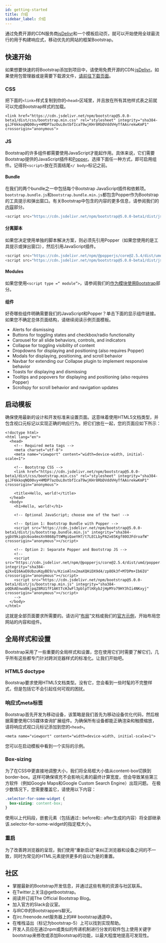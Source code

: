 ```yaml
---
id: getting-started
title: 介绍
sidebar_label: 介绍
---
```

通过免费开源的CDN服务商[jsDelivr](https://www.jsdelivr.com/)和一个模板启动页，就可以开始使用全球最流行的用于构建响应式，移动优先的网站的框架Bootstrap。

## 快速开始
如果想要快速的将Bootstrap添加到项目中，请使用免费开源的CDN:[jsDelivr](https://www.jsdelivr.com/)。如果使用包管理器或是需要下载源文件，[请前往下载页面](https://getbootstrap.com/docs/5.0/getting-started/download/)。

### CSS

把下面的`<link>`样式复制到你的`<head>`区域里，并且放在所有其他样式表之前就可以完成Bootstrap样式的加载。
```HTML5
<link href="https://cdn.jsdelivr.net/npm/bootstrap@5.0.0-beta1/dist/css/bootstrap.min.css" rel="stylesheet" integrity="sha384-giJF6kkoqNQ00vy+HMDP7azOuL0xtbfIcaT9wjKHr8RbDVddVHyTfAAsrekwKmP1" crossorigin="anonymous">
```

### JS
Bootstrap的许多组件都需要使用JavaScript才能起作用。具体来说，它们需要Bootstrap提供的JavaScript插件和[Popper](https://popper.js.org/)。选择下面任一种方式，即可启用组件。记得将`<script>`放在页面结尾`</ body>`标记之前。

#### Bundle
在我们的两个bundle之一中包括每个Bootstrap JavaScript插件和依赖项。 `bootstrap.bundle.js`和`bootstrap.bundle.min.js`都包含Popper作为Bootstrap的工具提示和弹出窗口。有关Bootstrap中包含的内容的更多信息，请参阅我们的[内容](https://getbootstrap.com/docs/5.0/getting-started/contents/#precompiled-bootstrap)部分。

```JavaScript
<script src="https://cdn.jsdelivr.net/npm/bootstrap@5.0.0-beta1/dist/js/bootstrap.bundle.min.js" integrity="sha384-ygbV9kiqUc6oa4msXn9868pTtWMgiQaeYH7/t7LECLbyPA2x65Kgf80OJFdroafW" crossorigin="anonymous"></script>
```
#### 分离脚本
如果您决定使用单独的脚本解决方案，则必须先引用Popper（如果您使用的是工具提示或弹出窗口），然后引用JavaScript插件。
```JavaScript
<script src="https://cdn.jsdelivr.net/npm/@popperjs/core@2.5.4/dist/umd/popper.min.js" integrity="sha384-q2kxQ16AaE6UbzuKqyBE9/u/KzioAlnx2maXQHiDX9d4/zp8Ok3f+M7DPm+Ib6IU" crossorigin="anonymous"></script>
<script src="https://cdn.jsdelivr.net/npm/bootstrap@5.0.0-beta1/dist/js/bootstrap.min.js" integrity="sha384-pQQkAEnwaBkjpqZ8RU1fF1AKtTcHJwFl3pblpTlHXybJjHpMYo79HY3hIi4NKxyj" crossorigin="anonymous"></script>
```

#### Modules
如果您使用`<script type =“ module”>`，请参阅我们的[作为模块使用Bootstrap](https://getbootstrap.com/docs/5.0/getting-started/javascript/#using-bootstrap-as-a-module)部分。

#### 组件
好奇哪些组件明确需要我们的JavaScript和Popper？单击下面的显示组件链接。如果您不确定总体页面结构，请继续阅读示例页面模板。
- Alerts for dismissing
- Buttons for toggling states and checkbox/radio functionality
- Carousel for all slide behaviors, controls, and indicators
- Collapse for toggling visibility of content
- Dropdowns for displaying and positioning (also requires Popper)
- Modals for displaying, positioning, and scroll behavior
- Navbar for extending our Collapse plugin to implement responsive behavior
- Toasts for displaying and dismissing
- Tooltips and popovers for displaying and positioning (also requires Popper)
- Scrollspy for scroll behavior and navigation updates

## 启动模板
确保使用最新的设计和开发标准来设置页面。这意味着使用HTML5文档类型，并包含视口元标记以实现正确的响应行为。把它们放在一起，您的页面应如下所示：
```HTML5
<!doctype html>
<html lang="en">
  <head>
    <!-- Required meta tags -->
    <meta charset="utf-8">
    <meta name="viewport" content="width=device-width, initial-scale=1">

    <!-- Bootstrap CSS -->
    <link href="https://cdn.jsdelivr.net/npm/bootstrap@5.0.0-beta1/dist/css/bootstrap.min.css" rel="stylesheet" integrity="sha384-giJF6kkoqNQ00vy+HMDP7azOuL0xtbfIcaT9wjKHr8RbDVddVHyTfAAsrekwKmP1" crossorigin="anonymous">

    <title>Hello, world!</title>
  </head>
  <body>
    <h1>Hello, world!</h1>

    <!-- Optional JavaScript; choose one of the two! -->

    <!-- Option 1: Bootstrap Bundle with Popper -->
    <script src="https://cdn.jsdelivr.net/npm/bootstrap@5.0.0-beta1/dist/js/bootstrap.bundle.min.js" integrity="sha384-ygbV9kiqUc6oa4msXn9868pTtWMgiQaeYH7/t7LECLbyPA2x65Kgf80OJFdroafW" crossorigin="anonymous"></script>

    <!-- Option 2: Separate Popper and Bootstrap JS -->
    <!--
    <script src="https://cdn.jsdelivr.net/npm/@popperjs/core@2.5.4/dist/umd/popper.min.js" integrity="sha384-q2kxQ16AaE6UbzuKqyBE9/u/KzioAlnx2maXQHiDX9d4/zp8Ok3f+M7DPm+Ib6IU" crossorigin="anonymous"></script>
    <script src="https://cdn.jsdelivr.net/npm/bootstrap@5.0.0-beta1/dist/js/bootstrap.min.js" integrity="sha384-pQQkAEnwaBkjpqZ8RU1fF1AKtTcHJwFl3pblpTlHXybJjHpMYo79HY3hIi4NKxyj" crossorigin="anonymous"></script>
    -->
  </body>
</html>
```
这就是全部页面要求所需要的。请访问“[布局](https://getbootstrap.com/docs/5.0/layout/grid/)”文档或我们的[官方示例](https://getbootstrap.com/docs/5.0/examples/)，开始布局您网站的内容和组件。

## 全局样式和设置
Bootstrap采用了一些重要的全局样式和设置，您在使用它们时需要了解它们，几乎所有这些都专门针对跨浏览器样式的标准化。让我们开始吧。
### HTML5 doctype
Bootstrap要求使用HTML5文档类型。没有它，您会看到一些时髦的不完整样式，但是包括它不会引起任何可观的困扰。
### 响应式meta标签
Bootstrap首先开发为移动设备，该策略是我们首先为移动设备优化代码，然后根据需要使用CSS媒体查询扩展组件。为确保所有设备都能正确渲染和触摸缩放，请将响应式视口元标记添加到您的`<head>`。
```HTML5
<meta name="viewport" content="width=device-width, initial-scale=1">
```
您可以在启动模板中看到一个实际的示例。
### Box-sizing
为了在CSS中更直接地调整大小，我们将全局框大小值从content-box切换到border-box。这样可确保填充不会影响元素的最终计算宽度，但会导致某些第三方软件（例如Google Maps和Google Custom Search Engine）出现问题。
在极少数情况下，您需要覆盖它，请使用以下内容：
```CSS
.selector-for-some-widget {
  box-sizing: content-box;
}
```
使用以上代码段，嵌套元素（包括通过:: before和:: after生成的内容）将全部继承该.selector-for-some-widget的指定框大小。

### 重启
为了改善跨浏览器的呈现，我们使用“重新启动”来纠正浏览器和设备之间的不一致，同时为常见的HTML元素提供更多的自以为是的重置。

## 社区
- 掌握最新的Bootstrap开发信息，并通过这些有用的资源与社区联系。
- 在Twitter上关注@getbootstrap。
- 阅读并订阅The Official Bootstrap Blog。
- 加入官方的Slack会议室。
- 与IRC中的Bootstrappers聊天。
- 在irc.freenode.net服务器上的## bootstrap通道中。
- 在堆栈溢出（标记为bootstrap-5）上可以找到实现帮助。
- 开发人员应在通过npm或类似的传递机制进行分发的软件包上使用关键字bootstrap来修改或添加Bootstrap的功能，以最大程度地提高可发现性。
